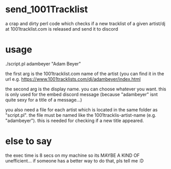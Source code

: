 # send_1001Tracklist
a crap and dirty perl code which checks if a new tracklist of a given artist/dj at 1001tracklist.com is released and send it to discord

# usage
./script.pl adambeyer "Adam Beyer"

the first arg is the 1001tracklist.com name of the artist (you can find it in the url e.g. https://www.1001tracklists.com/dj/adambeyer/index.html

the second arg is the display name. you can choose whatever you want. this is only used for the embed discord message (because "adambeyer" isnt quite sexy for a title of a message...)

you also need a file for each artist which is located in the same folder as "script.pl". the file must be named like the 1001tracklis-artist-name (e.g. "adambeyer"). this is needed for checking if a new title appeared. 

# else to say

the exec time is 8 secs on my machine so its MAYBE A KIND OF unefficient... if someone has a better way to do that, pls tell me :D
